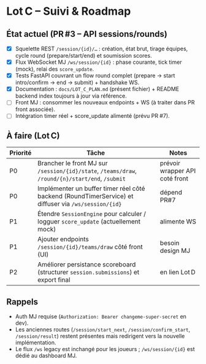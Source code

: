 # Lot C – Suivi & Roadmap

## État actuel (PR #3 – API sessions/rounds)

- [x] Squelette REST `/session/{id}/…` : création, état brut, tirage équipes, cycle round (prepare/start/end) et soumission scores.
- [x] Flux WebSocket MJ `/ws/session/{id}` : phase courante, tick timer (mock), relai des `score_update`.
- [x] Tests FastAPI couvrant un flow round complet (prepare → start intro/confirm → end → submit) + handshake WS.
- [x] Documentation : `docs/LOT_C_PLAN.md` (présent fichier) + README backend index toujours à jour via référence.
- [ ] Front MJ : consommer les nouveaux endpoints + WS (à traiter dans PR front associée).
- [ ] Intégration timer réel + score_update alimenté (prévu PR #7).

## À faire (Lot C)

| Priorité | Tâche | Notes |
|----------|-------|-------|
| P0 | Brancher le front MJ sur `/session/{id}/state`, `/teams/draw`, `/round/{n}/start/end`, `/submit` | prévoir wrapper API coté front |
| P0 | Implémenter un buffer timer réel côté backend (RoundTimerService) et diffuser via `/ws/session/{id}` | dépend PR#7 |
| P1 | Étendre `SessionEngine` pour calculer / logguer `score_update` (actuellement mock) | alimente WS |
| P1 | Ajouter endpoints `/session/{id}/teams/draw` côté front (UI) | besoin design MJ |
| P2 | Améliorer persistance scoreboard (structurer `session.submissions`) et export final | en lien Lot D |

## Rappels

- Auth MJ requise (`Authorization: Bearer changeme-super-secret` en dev).
- Les anciennes routes (`/session/start_next`, `/session/confirm_start`, `/session/result`) restent présentes mais redirigent vers la nouvelle implémentation.
- Le flux `/ws` legacy est inchangé pour les joueurs ; `/ws/session/{id}` est dédié au dashboard MJ.
